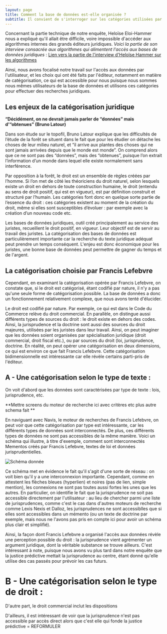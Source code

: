 ```yaml
---
layout: page
title: Comment la base de données est-elle organisée ?
subtitle: Il convient de s'interroger sur les catégories utilisées par Francis Lefebvre pour représenter les données juridiques.
---
```


Concernant la partie technique de notre enquête, Heloïse Eloi-Hammer nous a expliqué qu'il allait être difficile, voire impossible d'accéder aux algorithmes internes des grands éditeurs juridiques. 
*Voici la partie de son interview consacrée aux algorithmes qui alimentent l'accès aux bases de données juridiques* : [Lien vers la partie de l'interview d'Heloïse Hammer sur les algorithmes](https://drive.google.com/file/d/1AHTusoP4iFacLxFLUWxg-H3TtVhB97Aj/view?usp=sharing)

Ainsi, nous avons focalisé notre travail sur l'accès aux données par l'utilisateur, et les choix qui ont été faits par l'éditeur, notamment en matière de catégorisation, ce qui est accessible pour nous puisque nous sommes nous mêmes utilisateurs de la base de données et utilisons ces catégories pour effectuer des recherches juridiques. 

## Les enjeux de la catégorisation juridique

**“Décidément, on ne devrait jamais parler de “données” mais d’“obtenues” (Bruno Latour)** 

Dans son étude sur le topofil, Bruno Latour explique que les difficultés de l’étude de la forêt se situent dans le fait que pour les étudier on détache les choses de leur milieu naturel, et “il arrive aux plantes des choses qui ne sont jamais arrivées depuis que le monde est monde”. On comprend alors que ce ne sont pas des “données”, mais des “obtenues”, puisque l’on extrait l’information d’un monde dans lequel elle existe normalement sans interférence. 

Par opposition à la forêt, le droit est un ensemble de règles créées par l’homme. Si l’on met de côté les théoriciens du droit naturel, selon lesquels existe un droit en dehors de toute construction humaine, le droit (entendu au sens de droit positif, qui est en vigueur), est par définition construit et structuré par l’humain. Les catégories font donc en quelque sorte partie de l’essence du droit : ces catégories existent au moment de la création du droit, même si elles sont susceptibles d’évoluer : par exemple avec la création d’un nouveau code etc. 

Les bases de données juridiques, outil créé principalement au service des juristes, recueillent le droit positif, en vigueur. Leur objectif est de servir au travail des juristes. La catégorisation des bases de données est particulièrement importante car la recherche du texte juridique adéquat peut prendre un temps conséquent. L'enjeu est donc économique pour les juristes, une bonne base de données peut permettre de gagner du temps et de l'argent. 

## La catégorisation choisie par Francis Lefebvre 

Cependant, en examinant la catégorisation opérée par Francis Lefebvre, on constate que, si le droit est catégorisé, étant codifié par nature, il n'y a pas qu'une seule forme de catégorisation possible. La base de données a donc un fonctionnement relativement complexe, que nous avons tenté d'élucider.

Le droit est codifié par nature. Par exemple, ce qui est dans le Code du Commerce relève du droit commercial. En parallèle, on distingue aussi différents types de sources du droit : le droit existe en dehors des codes. Ainsi, la jurisprudence et la doctrine sont aussi des sources du droit majeures, utilisées par les juristes dans leur travail. Ainsi, on peut imaginer que les données soient organisées par spécialisation juridique (droit commercial, droit fiscal etc.), ou par sources du droit (loi, jurisprudence, doctrine. En réalité, on peut opérer une catégorisation en deux dimensions, ce qui est environ ce que fait Francis Lefebvre. Cette catégorisation bidimensionnelle est intéressante car elle révèle certains parti-pris de l'éditeur.

## A - Une catégorisation selon le type de texte : 

On voit d'abord que les données sont caractérisées par type de texte : lois, jurisprudence, etc.

**Mettre screens du moteur de recherche ici avec critères etc plus autre schema fait **


En naviguant avec Navis, le moteur de recherches de Francis Lefebvre, on peut voir que cette catégorisation par type est intéressante, car les différents types de données sont interconnectés. De plus, ces différents types de données ne sont pas accessibles de la même manière. Voici un schéma qui illustre, à titre d'exemple, comment sont interconnectés Mementos créés par Francis Lefebvre, textes de loi et données jurisprudentielles. 

![Schéma donnée](/images/schema_donnees)

Ce schéma met en évidence le fait qu'il s'agit d'une sorte de réseau : on voit bien qu'il y a une interconnexion importante. Cependant, comme en attestent les flèches bleues (hyperlien) et noires (pas de lien, simple mention), les connexions ne sont pas toutes aussi fortes les unes que les autres. En particulier, on identifie le fait que la jurisprudence ne soit pas accessible directement par l'utilisateur : au lieu de chercher parmi une liste de jurisprudences, comme c'est le cas dans d'autres moteurs de recherche comme Lexis Nexis et Dalloz, les jurisprudences ne sont accessiblles que si elles sont accessibles dans un mémento (ou un texte de doctrine par exemple, mais nous ne l'avons pas pris en compte ici pour avoir un schéma plus clair et simplifié).

Ainsi, la façon dont Francis Lefebvre a organisé l'accès aux données révèle une perception possible du droit : la jurisprudence vient agrémenter un argument juridique, dont la véritable substance se trouve ailleurs. C'est intéressant à note, puisque nous avons vu plus tard dans notre enquête que la justice prédictive mettait la jurisprudence au centre, étant donné qu'elle utilise des cas passés pour prévoir les cas futurs.

# B - Une catégorisation selon le type de droit :

D'autre part, 
le droit commercial inclut les dispositions 




D'ailleurs, il est intéressant de voir que la jurisprudence n'est pas accessible par accès direct alors que c'est elle qui fonde la justice prédictive = REFORMULER




